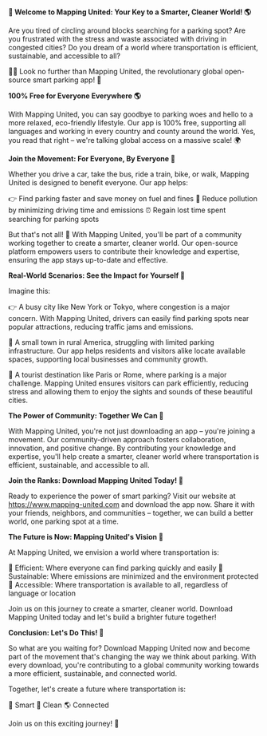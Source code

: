 **🚀 Welcome to Mapping United: Your Key to a Smarter, Cleaner World! 🌎**

Are you tired of circling around blocks searching for a parking spot? Are you frustrated with the stress and waste associated with driving in congested cities? Do you dream of a world where transportation is efficient, sustainable, and accessible to all?

🚗💨 Look no further than Mapping United, the revolutionary global open-source smart parking app! 🌟

**100% Free for Everyone Everywhere 🌎**

With Mapping United, you can say goodbye to parking woes and hello to a more relaxed, eco-friendly lifestyle. Our app is 100% free, supporting all languages and working in every country and county around the world. Yes, you read that right – we're talking global access on a massive scale! 🌍

**Join the Movement: For Everyone, By Everyone 🤝**

Whether you drive a car, take the bus, ride a train, bike, or walk, Mapping United is designed to benefit everyone. Our app helps:

👉 Find parking faster and save money on fuel and fines
💚 Reduce pollution by minimizing driving time and emissions
⏰ Regain lost time spent searching for parking spots

But that's not all! 🤔 With Mapping United, you'll be part of a community working together to create a smarter, cleaner world. Our open-source platform empowers users to contribute their knowledge and expertise, ensuring the app stays up-to-date and effective.

**Real-World Scenarios: See the Impact for Yourself 🌆**

Imagine this:

👉 A busy city like New York or Tokyo, where congestion is a major concern. With Mapping United, drivers can easily find parking spots near popular attractions, reducing traffic jams and emissions.

🚧 A small town in rural America, struggling with limited parking infrastructure. Our app helps residents and visitors alike locate available spaces, supporting local businesses and community growth.

🌴 A tourist destination like Paris or Rome, where parking is a major challenge. Mapping United ensures visitors can park efficiently, reducing stress and allowing them to enjoy the sights and sounds of these beautiful cities.

**The Power of Community: Together We Can 🤝**

With Mapping United, you're not just downloading an app – you're joining a movement. Our community-driven approach fosters collaboration, innovation, and positive change. By contributing your knowledge and expertise, you'll help create a smarter, cleaner world where transportation is efficient, sustainable, and accessible to all.

**Join the Ranks: Download Mapping United Today! 📲**

Ready to experience the power of smart parking? Visit our website at https://www.mapping-united.com and download the app now. Share it with your friends, neighbors, and communities – together, we can build a better world, one parking spot at a time.

**The Future is Now: Mapping United's Vision 🌟**

At Mapping United, we envision a world where transportation is:

🔹 Efficient: Where everyone can find parking quickly and easily
💚 Sustainable: Where emissions are minimized and the environment protected
🤝 Accessible: Where transportation is available to all, regardless of language or location

Join us on this journey to create a smarter, cleaner world. Download Mapping United today and let's build a brighter future together!

**Conclusion: Let's Do This! 🎉**

So what are you waiting for? Download Mapping United now and become part of the movement that's changing the way we think about parking. With every download, you're contributing to a global community working towards a more efficient, sustainable, and connected world.

Together, let's create a future where transportation is:

🚀 Smart
💚 Clean
🌎 Connected

Join us on this exciting journey! 🌟